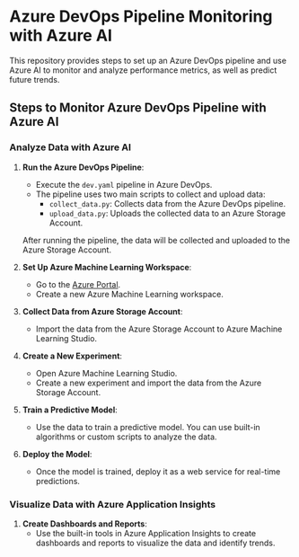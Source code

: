 # Azure DevOps Pipeline Monitoring with Azure AI

This repository provides steps to set up an Azure DevOps pipeline and use Azure AI to monitor and analyze performance metrics, as well as predict future trends.

## Steps to Monitor Azure DevOps Pipeline with Azure AI

### Analyze Data with Azure AI

1. **Run the Azure DevOps Pipeline**:
   - Execute the `dev.yaml` pipeline in Azure DevOps.
   - The pipeline uses two main scripts to collect and upload data:
     - `collect_data.py`: Collects data from the Azure DevOps pipeline.
     - `upload_data.py`: Uploads the collected data to an Azure Storage Account.

   After running the pipeline, the data will be collected and uploaded to the Azure Storage Account.

2. **Set Up Azure Machine Learning Workspace**:
   - Go to the [Azure Portal](https://portal.azure.com/).
   - Create a new Azure Machine Learning workspace.

3. **Collect Data from Azure Storage Account**:
   - Import the data from the Azure Storage Account to Azure Machine Learning Studio.

4. **Create a New Experiment**:
   - Open Azure Machine Learning Studio.
   - Create a new experiment and import the data from the Azure Storage Account.

5. **Train a Predictive Model**:
   - Use the data to train a predictive model. You can use built-in algorithms or custom scripts to analyze the data.

6. **Deploy the Model**:
   - Once the model is trained, deploy it as a web service for real-time predictions.

### Visualize Data with Azure Application Insights

1. **Create Dashboards and Reports**:
   - Use the built-in tools in Azure Application Insights to create dashboards and reports to visualize the data and identify trends.


   